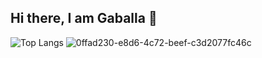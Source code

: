 ## Hi there, I am Gaballa 👋
![Top Langs](https://github-readme-stats.vercel.app/api/top-langs/?username=GaballaGit&hide=javascript,css,scss,html&theme=tokyonight)
![0ffad230-e8d6-4c72-beef-c3d2077fc46c](https://github.com/GaballaGit/GaballaGit/assets/123525159/e9c08028-36a7-4430-93e3-9c3b801d757a)

<!--
**GaballaGit/GaballaGit** is a ✨ _special_ ✨ repository because its `README.md` (this file) appears on your GitHub profile.

Here are some ideas to get you started:


- 🔭 I’m currently working on ...
- 🌱 I’m currently learning ...
- 👯 I’m looking to collaborate on ...
- 🤔 I’m looking for help with ...
- 💬 Ask me about ...
- 📫 How to reach me: ...
- 😄 Pronouns: ...
- ⚡ Fun fact: ...
-->
